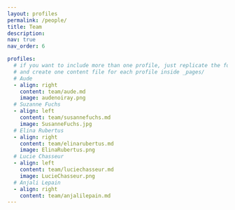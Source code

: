 ```yaml
---
layout: profiles
permalink: /people/
title: Team
description:
nav: true
nav_order: 6

profiles:
  # if you want to include more than one profile, just replicate the following block
  # and create one content file for each profile inside _pages/
  # Aude
  - align: right
    content: team/aude.md
    image: audenoiray.png
  # Suzanne Fuchs
  - align: left
    content: team/susannefuchs.md
    image: SusanneFuchs.jpg
  # Elina Rubertus
  - align: right
    content: team/elinarubertus.md
    image: ElinaRubertus.png
  # Lucie Chasseur
  - align: left
    content: team/luciechasseur.md
    image: LucieChasseur.png
  # Anjali Lepain
  - align: right
    content: team/anjalilepain.md
---
```

